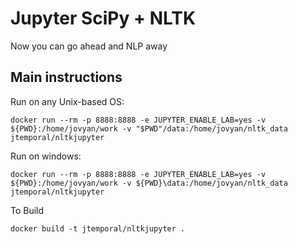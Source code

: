 # Jupyter SciPy + NLTK

Now you can go ahead and NLP away

## Main instructions

Run on any Unix-based OS:

```
docker run --rm -p 8888:8888 -e JUPYTER_ENABLE_LAB=yes -v ${PWD}:/home/jovyan/work -v "$PWD"/data:/home/jovyan/nltk_data jtemporal/nltkjupyter
```

Run on windows:

```
docker run --rm -p 8888:8888 -e JUPYTER_ENABLE_LAB=yes -v ${PWD}:/home/jovyan/work -v ${PWD}\data:/home/jovyan/nltk_data jtemporal/nltkjupyter
```

To Build
```
docker build -t jtemporal/nltkjupyter .
```
